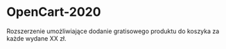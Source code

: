 # OpenCart-2020

Rozszerzenie umożliwiające dodanie gratisowego produktu do koszyka za każde wydane XX zł.

